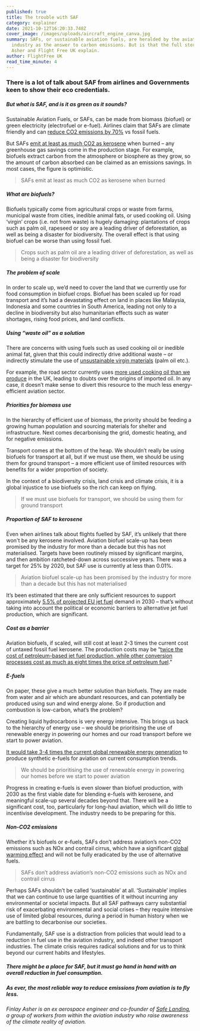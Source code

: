 ```yaml
---
published: true
title: The trouble with SAF
category: explainer
date: 2021-10-12T16:20:33.748Z
cover_image: /images/uploads/aircraft_engine_canva.jpg
summary: SAFs, or sustainable aviation fuels, are heralded by the aviation
  industry as the answer to carbon emissions. But is that the full story? Finlay
  Asher and Flight Free UK explain.
author: FlightFree UK
read_time_minute: 4
---
```

### There is a lot of talk about SAF from airlines and Governments keen to show their eco credentials.

##### But what is SAF, and is it as green as it sounds? 

Sustainable Aviation Fuels, or SAFs, can be made from biomass (biofuel) or green electricity (electrofuel or e-fuel). Airlines claim that SAFs are climate friendly and can [reduce CO2 emissions by 70%](https://www.sustainableaviation.co.uk/wp-content/uploads/2020/02/SustainableAviation_FuelReport_20200231.pdf) vs fossil fuels. 

But SAFs [emit at least as much CO2 as kerosene](https://www.icao.int/environmental-protection/knowledge-sharing/Docs/Sustainable%20Aviation%20Fuels%20Guide_vf.pdf) when burned – any greenhouse gas savings come in the production stage. For example, biofuels extract carbon from the atmosphere or biosphere as they grow, so the amount of carbon absorbed can be claimed as an emissions savings. In most cases, the figure is optimistic. 

> SAFs emit at least as much CO2 as kerosene when burned

##### W﻿hat are biofuels?

Biofuels typically come from agricultural crops or waste from farms, municipal waste from cities, inedible animal fats, or used cooking oil. Using ‘virgin’ crops (i.e. not from waste) is hugely damaging: plantations of crops such as palm oil, rapeseed or soy are a leading driver of deforestation, as well as being a disaster for biodiversity. The overall effect is that using biofuel can be worse than using fossil fuel.

> Crops such as palm oil are a leading driver of deforestation, as well as being a disaster for biodiversity

##### T﻿he problem of scale

In order to scale up, we’d need to cover the land that we currently use for food consumption in biofuel crops. Biofuel has been scaled up for road transport and it’s had a devastating effect on land in places like Malaysia, Indonesia and some countries in South America, leading not only to a decline in biodiversity but also humanitarian effects such as water shortages, rising food prices, and land conflicts.

##### Using “waste oil” as a solution

There are concerns with using fuels such as used cooking oil or inedible animal fat, given that this could indirectly drive additional waste – or indirectly stimulate the use of [unsustainable virgin materials](https://www.nnfcc.co.uk/files/mydocs/UCO%20Report.pdf) (palm oil etc.). 

For example, the road sector currently uses [more used cooking oil than we produce](https://www.transportenvironment.org/discover/uks-imports-dubious-used-cooking-oil-set-rise-fuelling-deforestation/) in the UK, leading to doubts over the origins of imported oil. In any case, it doesn’t make sense to divert this resource to the much less energy-efficient aviation sector.

##### P﻿riorities for biomass use

In the hierarchy of efficient use of biomass, the priority should be feeding a growing human population and sourcing materials for shelter and infrastructure. Next comes decarbonising the grid, domestic heating, and for negative emissions. 

Transport comes at the bottom of the heap. We shouldn’t really be using biofuels for transport at all, but if we must use them, we should be using them for ground transport – a more efficient use of limited resources with benefits for a wider proportion of society. 

In the context of a biodiversity crisis, land crisis and climate crisis, it is a global injustice to use biofuels so the rich can keep on flying. 

> If we must use biofuels for transport, we should be using them for ground transport

##### P﻿roportion of SAF to kerosene

Even when airlines talk about flights fuelled by SAF, it’s unlikely that there won't be any kerosene involved. Aviation biofuel scale-up has been promised by the industry for more than a decade but this has not materialised. Targets have been routinely missed by significant margins, and then ambition ratcheted-down across successive years. There was a target for 25% by 2020, but SAF use is currently at less than 0.01%.

> Aviation biofuel scale-up has been promised by the industry for more than a decade but this has not materialised

It’s been estimated that there are only sufficient resources to support approximately [5.5% of projected EU jet fuel](https://theicct.org/sites/default/files/publications/Sustainable-aviation-fuel-feedstock-eu-mar2021.pdf) demand in 2030 – that’s without taking into account the political or economic barriers to alternative jet fuel production, which are significant. 

##### C﻿ost as a barrier

Aviation biofuels, if scaled, will still cost at least 2-3 times the current cost of untaxed fossil fuel kerosene. The production costs may be “[twice the cost of petroleum-based jet fuel production, while other conversion processes cost as much as eight times the price of petroleum fuel](https://theicct.org/sites/default/files/publications/Sustainable-aviation-fuel-feedstock-eu-mar2021.pdf).” 

##### E-fuels

On paper, these give a much better solution than biofuels. They are made from water and air which are abundant resources, and can potentially be produced using sun and wind energy alone. So if production and combustion is low-carbon, what’s the problem?

Creating liquid hydrocarbons is very energy intensive. This brings us back to the hierarchy of energy use – we should be prioritising the use of renewable energy in powering our homes and our road transport before we start to power aviation. 

[It would take 3-4 times the current global renewable energy generation](https://www.fch.europa.eu/publications/hydrogen-powered-aviation) to produce synthetic e-fuels for aviation on current consumption trends.

> We should be prioritising the use of renewable energy in powering our homes before we start to power aviation

Progress in creating e-fuels is even slower than biofuel production, with 2030 as the first viable date for blending e-fuels with kerosene, and meaningful scale-up several decades beyond that. There will be a significant cost, too, particularly for long-haul aviation, which will do little to incentivise development. The industry needs to be preparing for this. 

##### N﻿on-CO2 emissions

Whether it’s biofuels or e-fuels, SAFs don’t address aviation’s non-CO2 emissions such as NOx and contrail cirrus, which have a significant [global warming effect](https://www.sciencedirect.com/science/article/abs/pii/S1352231020305689) and will not be fully eradicated by the use of alternative fuels. 

> SAFs don’t address aviation’s non-CO2 emissions such as NOx and contrail cirrus

Perhaps SAFs shouldn’t be called ‘sustainable’ at all. ‘Sustainable’ implies that we can continue to use large quantities of it without incurring any environmental or societal impacts. But all SAF pathways carry substantial risk of exacerbating environmental and social crises – they require intensive use of limited global resources, during a period in human history when we are battling to decarbonise our societies.

Fundamentally, SAF use is a distraction from policies that would lead to a reduction in fuel use in the aviation industry, and indeed other transport industries. The climate crisis requires radical solutions and for us to think beyond our current habits and lifestyles. 

##### There might be a place for SAF, but it must go hand in hand with an overall reduction in fuel consumption.

##### As ever, the most reliable way to reduce emissions from aviation is to fly less.

*Finlay Asher is an ex aerospace engineer and co-founder of [Safe Landing](https://safe-landing.org/), a group of workers from within the aviation industry who raise awareness of the climate reality of aviation.*